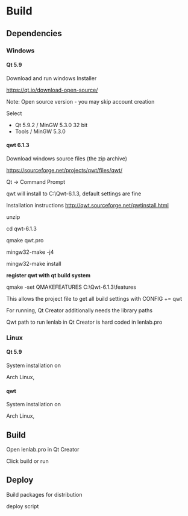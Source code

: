 # Build

## Dependencies

### Windows

#### Qt 5.9

Download and run windows Installer

https://qt.io/download-open-source/

Note: Open source version - you may skip account creation

Select

* Qt 5.9.2 / MinGW 5.3.0 32 bit
* Tools / MinGW 5.3.0

#### qwt 6.1.3

Download windows source files (the zip archive)

https://sourceforge.net/projects/qwt/files/qwt/

Qt -> Command Prompt

qwt will install to C:\Qwt-6.1.3, default settings are fine

Installation instructions http://qwt.sourceforge.net/qwtinstall.html

unzip

cd qwt-6.1.3 

qmake qwt.pro

mingw32-make -j4

mingw32-make install

**register qwt with qt build system**

qmake -set QMAKEFEATURES C:\Qwt-6.1.3\features

This allows the project file to get all build settings with CONFIG += qwt

For running, Qt Creator additionally needs the library paths

Qwt path to run lenlab in Qt Creator is hard coded in lenlab.pro

### Linux

#### Qt 5.9

System installation on

Arch Linux, 

#### qwt

System installation on

Arch Linux,

## Build

Open lenlab.pro in Qt Creator

Click build or run

## Deploy

Build packages for distribution

deploy script

